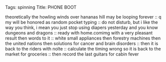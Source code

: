 Tags: spinning
Title: PHONE BOOT
  
theoretically the howling winds over hananas hill may be looping forever :: q my will be honored as random pocket typing :: do not disturb, but i like the way you think, i mean you just stop using diapers yesterday and you know dungeons and dragons :: ready with home.comimg with a very pleasant result then words to it :: white small appliances then forestry machines then the united nations then solutions for cancer and brain disorders :: then it is back to the riders with nolte :: calculate the timing wrong so it is back to the market for groceries :: then record the last guitars for cabin fever